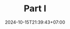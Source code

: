 ---
weight: 999
title: "Part I"
description: ""
icon: "article"
date: "2024-10-15T21:39:43+07:00"
lastmod: "2024-10-15T21:39:43+07:00"
draft: false
toc: true
---